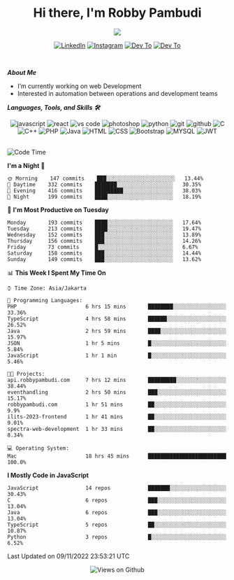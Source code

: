 <div align="center">
   <h1>Hi there, I'm Robby Pambudi </h1>

<img src="https://pronoun.cyou/x/y?subject=He&object=Him&height=20"> 
</div>

<p align='center'>
   <a href="https://www.linkedin.com/in/robbypambudi" target="_blank"><img src="https://img.shields.io/badge/LinkedIn-0077B5?style=for-the-badge&logo=linkedin&logoColor=white" alt="LinkedIn"></a>
   <a href="https://www.instagram.com/robbypambudi" target="_blank"><img src="https://img.shields.io/badge/Instagram-E4405F?style=for-the-badge&logo=instagram&logoColor=white" alt="Instagram"></a>
   <a href="https://dev.to/robbypambudi" target="_blank"><img src="https://img.shields.io/badge/dev.to-0A0A0A?style=for-the-badge&logo=dev.to&logoColor=white" alt="Dev To"></a>
   <a href="https://www.facebook.com/robbyulungpambudi" target="_blank"><img src="https://img.shields.io/badge/Facebook-1877F2?style=for-the-badge&logo=facebook&logoColor=white" alt="Dev To"></a>

</p> <p>
<br>
   
***About Me***
   
- I’m currently working on web Development
- Interested in automation between operations and development teams
 
   
***Languages, Tools, and Skills 🛠***

   <div align="center">
   <img src="https://img.shields.io/badge/JavaScript-F7DF1E?style=for-the-badge&logo=javascript&logoColor=black" alt="javascript" />
      <img src="https://img.shields.io/badge/React-61DAFB?style=for-the-badge&logo=react&logoColor=black" alt="react" />
      <img src="https://img.shields.io/badge/vs%20code-007ACC?style=for-the-badge&logo=visual%20studio%20code&logoColor=white" alt="vs code" />
      <img src="https://img.shields.io/badge/adobe%20photoshop-31A8FF?style=for-the-badge&logo=adobe%20photoshop&logoColor=white" alt="photoshop" />
      <img src="https://img.shields.io/badge/python-3776AB?style=for-the-badge&logo=python&logoColor=white" alt="python" />
      <img src="https://img.shields.io/badge/Git-F05032?style=for-the-badge&logo=git&logoColor=white" alt="git" />
      <img src="https://img.shields.io/badge/GitHub-100000?style=for-the-badge&logo=github&logoColor=white" alt="github" />
      <img src="https://img.shields.io/badge/c-%2300599C.svg?style=for-the-badge&logo=c&logoColor=white" alt="C" />
      <img src="https://img.shields.io/badge/c++-%2300599C.svg?style=for-the-badge&logo=c%2B%2B&logoColor=white" alt="C++" />   
      <img src="https://img.shields.io/badge/PHP-777BB4?style=for-the-badge&logo=php&logoColor=white" alt="PHP" />
      <img src="https://img.shields.io/badge/Java-ED8B00?style=for-the-badge&logo=java&logoColor=white" alt="Java"/>
      <img src="https://img.shields.io/badge/HTML5-E34F26?style=for-the-badge&logo=html5&logoColor=white" alt="HTML" />
      <img src="https://img.shields.io/badge/CSS-239120?&style=for-the-badge&logo=css3&logoColor=white" alt ="CSS" />
      <img src="https://img.shields.io/badge/Bootstrap-563D7C?style=for-the-badge&logo=bootstrap&logoColor=white" alt="Bootstrap" />
      <img src="https://img.shields.io/badge/MySQL-00000F?style=for-the-badge&logo=mysql&logoColor=white" alt="MYSQL" />
      <img src="https://img.shields.io/badge/json%20web%20tokens-323330?style=for-the-badge&logo=json-web-tokens&logoColor=pink" alt="JWT" />
      
   </div><br>
   
<!--START_SECTION:waka-->
![Code Time](http://img.shields.io/badge/Code%20Time-183%20hrs%2017%20mins-blue)

**I'm a Night 🦉** 

```text
🌞 Morning    147 commits    ███░░░░░░░░░░░░░░░░░░░░░░   13.44% 
🌆 Daytime    332 commits    ███████░░░░░░░░░░░░░░░░░░   30.35% 
🌃 Evening    416 commits    █████████░░░░░░░░░░░░░░░░   38.03% 
🌙 Night      199 commits    ████░░░░░░░░░░░░░░░░░░░░░   18.19%

```
📅 **I'm Most Productive on Tuesday** 

```text
Monday       193 commits    ████░░░░░░░░░░░░░░░░░░░░░   17.64% 
Tuesday      213 commits    ████░░░░░░░░░░░░░░░░░░░░░   19.47% 
Wednesday    152 commits    ███░░░░░░░░░░░░░░░░░░░░░░   13.89% 
Thursday     156 commits    ███░░░░░░░░░░░░░░░░░░░░░░   14.26% 
Friday       73 commits     █░░░░░░░░░░░░░░░░░░░░░░░░   6.67% 
Saturday     158 commits    ███░░░░░░░░░░░░░░░░░░░░░░   14.44% 
Sunday       149 commits    ███░░░░░░░░░░░░░░░░░░░░░░   13.62%

```


📊 **This Week I Spent My Time On** 

```text
⌚︎ Time Zone: Asia/Jakarta

💬 Programming Languages: 
PHP                      6 hrs 15 mins       ████████░░░░░░░░░░░░░░░░░   33.36% 
TypeScript               4 hrs 58 mins       ██████░░░░░░░░░░░░░░░░░░░   26.52% 
Java                     2 hrs 59 mins       ████░░░░░░░░░░░░░░░░░░░░░   15.97% 
JSON                     1 hr 5 mins         █░░░░░░░░░░░░░░░░░░░░░░░░   5.84% 
JavaScript               1 hr 1 min          █░░░░░░░░░░░░░░░░░░░░░░░░   5.46%

🐱‍💻 Projects: 
api.robbypambudi.com     7 hrs 12 mins       █████████░░░░░░░░░░░░░░░░   38.44% 
eventhandling            2 hrs 50 mins       ███░░░░░░░░░░░░░░░░░░░░░░   15.17% 
robbypambudi.com         1 hr 51 mins        ██░░░░░░░░░░░░░░░░░░░░░░░   9.9% 
ilits-2023-frontend      1 hr 41 mins        ██░░░░░░░░░░░░░░░░░░░░░░░   9.01% 
spectra-web-development  1 hr 33 mins        ██░░░░░░░░░░░░░░░░░░░░░░░   8.34%

💻 Operating System: 
Mac                      18 hrs 45 mins      █████████████████████████   100.0%

```

**I Mostly Code in JavaScript** 

```text
JavaScript               14 repos            ███████░░░░░░░░░░░░░░░░░░   30.43% 
C                        6 repos             ███░░░░░░░░░░░░░░░░░░░░░░   13.04% 
Java                     6 repos             ███░░░░░░░░░░░░░░░░░░░░░░   13.04% 
TypeScript               5 repos             ██░░░░░░░░░░░░░░░░░░░░░░░   10.87% 
Python                   3 repos             █░░░░░░░░░░░░░░░░░░░░░░░░   6.52%

```



 Last Updated on 09/11/2022 23:53:21 UTC
<!--END_SECTION:waka-->

<div align="center">
<img src="https://komarev.com/ghpvc/?username=robbypambudi&color=green" alt="Views on Github" />
</div>


